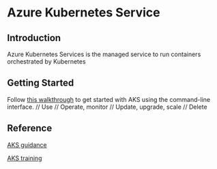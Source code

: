 # Azure Kubernetes Service 

## Introduction
Azure Kubernetes Services is the managed service to run containers orchestrated by Kubernetes

## Getting Started
Follow [this walkthrough](./az_aks.md) to get started with AKS using the command-line interface.
// Use
// Operate, monitor
// Update, upgrade, scale
// Delete

## Reference
[AKS guidance](./aks_guidance.md)

[AKS training](./aks_training.md)

